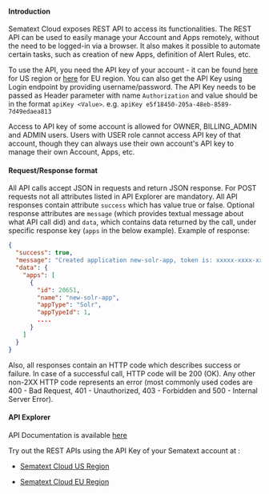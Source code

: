
#### Introduction
Sematext Cloud exposes REST API to access its functionalities. The REST API can be used to easily manage your Account and Apps remotely, without the need to be logged-in via a browser. It also makes it possible to automate certain tasks, such as creation of new Apps, definition of Alert Rules, etc.

To use the API, you need the API key of your account - it can be found [here](https://apps.sematext.com/ui/account/api) for US region or [here](https://apps.eu.sematext.com/ui/account/api) for EU region. You can also get the API Key using Login endpoint by providing username/password. The API Key needs to be passed as Header parameter with name `Authorization` and value should be in the format `apiKey <Value>`. e.g. `apiKey e5f18450-205a-48eb-8589-7d49edaea813`

Access to API key of some account is allowed for OWNER, BILLING_ADMIN and ADMIN users. Users with USER role cannot access API key of that account, though they can always use their own account's API key to manage their own Account, Apps, etc. 

#### Request/Response format

All API calls accept JSON in requests and return JSON response. For POST requests not all attributes listed in API Explorer are mandatory. All API responses contain attribute `success` which has value true or false. Optional response attributes are `message` (which provides textual message about what API call did) and `data`, which contains data returned by the call, under specific response key (`apps` in the below example). Example of response:
```json
{
  "success": true,
  "message": "Created application new-solr-app, token is: xxxxx-xxxx-xxxxx",
  "data": {
    "apps": [
      {
        "id": 20651,
        "name": "new-solr-app",
        "appType": "Solr",
        "appTypeId": 1,
        ....
      }
    ]
  }
}
```
Also, all responses contain an HTTP code which describes success or failure. In case of a successful call, HTTP code will be 200 (OK). Any other non-2XX HTTP code represents an error (most commonly used codes are 400 - Bad Request, 401 - Unauthorized, 403 - Forbidden and 500 - Internal Server Error).

#### API Explorer

API Documentation is available <a href="/docs/rest-api" target="_blank">here</a>

Try out the REST APIs using the API Key of your Sematext account at :

* <a href="https://apps.sematext.com/api-explorer" target="_blank">Sematext Cloud US Region</a>

* <a href="https://apps.eu.sematext.com/api-explorer" target="_blank">Sematext Cloud EU Region</a>
